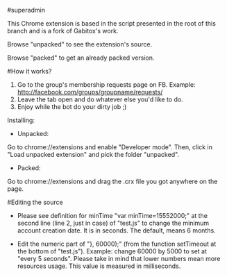 #superadmin

This Chrome extension is based in the script presented in the root of this branch and is a fork of Gabitox's work.

Browse "unpacked" to see the extension's source.

Browse "packed" to get an already packed version.

#How it works?

1) Go to the group's membership requests page on FB. Example: http://facebook.com/groups/groupname/requests/<br>
2) Leave the tab open and do whatever else you'd like to do.<br>
3) Enjoy while the bot do your dirty job ;)

Installing:

- Unpacked:

Go to chrome://extensions and enable "Developer mode". Then, click in "Load unpacked extension" and pick the folder "unpacked".

- Packed:

Go to chrome://extensions and drag the .crx file you got anywhere on the page.

#Editing the source

- Please see definition for minTime "var minTime=15552000;" at the second line (line 2, just in case) of "test.js" to change the minimum account creation date. It is in seconds. The default, means 6 months.

- Edit the numeric part of "}, 60000);" (from the function setTimeout at the bottom of "test.js"). Example: change 60000 by 5000 to set at "every 5 seconds". Please take in mind that lower numbers mean more resources usage. This value is measured in milliseconds.